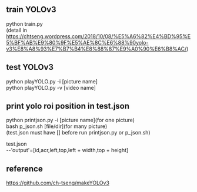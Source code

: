 ## train YOLOv3
python train.py  
(detail in https://chtseng.wordpress.com/2018/10/08/%E5%A6%82%E4%BD%95%E5%BF%AB%E9%80%9F%E5%AE%8C%E6%88%90yolo-v3%E8%A8%93%E7%B7%B4%E8%88%87%E9%A0%90%E6%B8%AC/)

## test YOLOv3
python playYOLO.py -i [picture name]  
python playYOLO.py -v [video name]  

## print yolo roi position in test.json
python printjson.py -i [picture name](for one picture)  
bash p_json.sh [file/dir](for many picture)  
(test.json must have [] before run printjson.py or p_json.sh)

test.json  
--'output'=[id,acr,left,top,left + width,top + height] 

## reference
https://github.com/ch-tseng/makeYOLOv3


